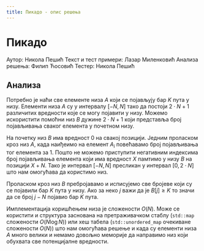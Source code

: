 ```yaml
---
title: Пикадо - опис решења
---
```


# Пикадо

Аутор: Никола Пешић
Текст и тест примери: Лазар Миленковић
Анализа решења: Филип Ћосовић
Тестер: Никола Пешић

## Анализа

Потребно је наћи све елементе низа $A$ који се појављују бар $K$ пута у низу. Елементи низа $A$ су у интервалу $[-N,N]$ тако да постоји $2 \cdot N+1$ различитих вредности које се могу појавити у низу. Можемо искористити помоћни низ $B$ дужине $2 \cdot N+1$ који представља број појављивања сваког елемента у почетном низу.  

На почетку низ $B$ има вредност $0$ на свакој позицији. Једним проласком кроз низ $A$, када наиђеимо на елемент $A_i$ повећавамо број појављивања тог елемента за $1$. Пошто не можемо приступити негативним индексима број појављивања елемента који има вредност $X$ памтимо у низу $B$ на позицији $X+N$. Тако је интервал $[-N,N]$ пресликан у интервал $[0, 2 \cdot N]$ што нам омогућава да користимо низ. 

Проласком кроз низ $B$ пребројавамо и исписујемо све бројеве који су се појавили бар $K$ пута у низу. Ако за неко $j$ важи да је $B[j] \geq K$ то значи да се број $j-N$ појавио бар $K$ пута. 

Имплементација коришћењем низа је сложености $O(N)$. Може се користити и структура заснована на претраживачком стаблу (`std::map` сложености $O(N \log N)$) или хеш табела (`std::unordered_map` очекиване сложености $O(N)$) што нам омогућава решење и када су елементи низа $A$ много велики и немамо довољно меморије да направимо низ који обухвата све потенцијалне вредности.
